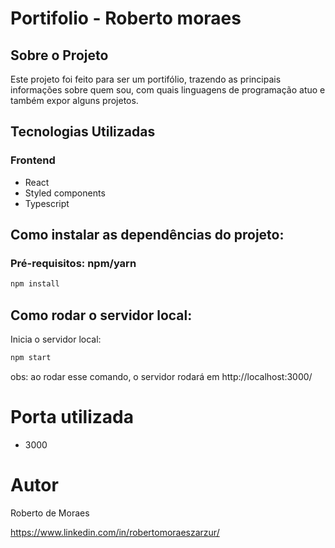 # Portifolio - Roberto moraes

## Sobre o Projeto

Este projeto foi feito para ser um portifólio, trazendo as principais informações sobre quem sou, com quais linguagens de programação atuo e também expor alguns projetos.

## Tecnologias Utilizadas

### Frontend
- React
- Styled components
- Typescript

## Como instalar as dependências do projeto:

### Pré-requisitos: npm/yarn

```bash
npm install
```

## Como rodar o servidor local:

Inicia o servidor local:

```bash
npm start
```

obs: ao rodar esse comando, o servidor rodará em http://localhost:3000/

# Porta utilizada
- 3000

# Autor

Roberto de Moraes

https://www.linkedin.com/in/robertomoraeszarzur/

